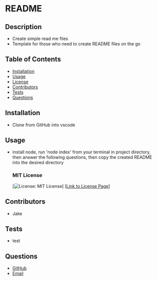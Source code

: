 
  # README

  ## Description

  * Create simple read me files
  * Template for those who need to create README files on the go

  ## Table of Contents

  - [Installation](#Installation)
  - [Usage](#Usage)
  - [License](#License)
  - [Contributors](#Contributors)
  - [Tests](#Tests)
  - [Questions](#Questions)

  ## Installation

  * Clone from GitHub into vscode

  ## Usage

  * install node, run 'node index' from your terminal in project directory, then answer the following questions, then copy the created README into the desired directory

  
      ### MIT License
      [![License: MIT License](https://img.shields.io/badge/License-MIT-yellow.svg)]
      [[Link to License Page](undefined)]
    

  ## Contributors
  
  * Jake

  ## Tests

  * test

  ## Questions

  * [GitHub](https;//github/jakem8532)
  * [Email](jakem8532@gmail.com)

